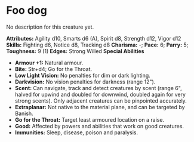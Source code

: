 # Foo dog

No description for this creature yet.

**Attributes:** Agility d10, Smarts d6 (A), Spirit d8, Strength d12,
Vigor d12
**Skills:** Fighting d6, Notice d8, Tracking d8
**Charisma:** -; **Pace:** 6; **Parry:** 5; **Toughness:** 9 (1)
**Edges:** Strong Willed
**Special Abilities**

- **Armour +1:** Natural armour.
- **Bite:** Str+d4; Go for the Throat.
- **Low Light Vision:** No penalties for dim or dark lighting.
- **Darkvision:** No vision penalties for darkness (range 12").
- **Scent:** Can navigate, track and detect creatures by scent (range
6", halved for upwind and doubled for downwind, doubled again for very
strong scents). Only adjacent creatures can be pinpointed accurately.
- **Extraplanar:** Not native to the material plane, and can be targeted
by Banish.
- **Go for the Throat:** Target least armoured location on a raise.
- **Good:** Affected by powers and abilities that work on good
creatures.
- **Immunities:** Sleep, disease, poison and paralysis.
